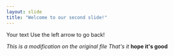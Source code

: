 ```yaml
---
layout: slide
title: "Welcome to our second slide!"
---
```

Your text
Use the left arrow to go back!

*This is a modification on the original file*
_That's it_
**hope it's good**

